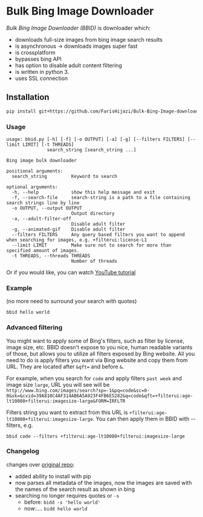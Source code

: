 Bulk Bing Image Downloader
==========================
*Bulk Bing Image Downloader (BBID)* is downloader which:
- downloads full-size images from bing image search results
- is asynchronous -> downloads images super fast
- is crossplatform
- bypasses bing API
- has option to disable adult content filtering
- is written in python 3.
- uses SSL connection

## Installation

```sh
pip install git+https://github.com/FarisHijazi/Bulk-Bing-Image-downloader
```

### Usage
```
usage: bbid.py [-h] [-f] [-o OUTPUT] [-a] [-g] [--filters FILTERS] [--limit LIMIT] [-t THREADS]
               search_string [search_string ...]

Bing image bulk downloader

positional arguments:
  search_string         Keyword to search

optional arguments:
  -h, --help            show this help message and exit
  -f, --search-file     search-string is a path to a file containing search strings line by line
  -o OUTPUT, --output OUTPUT
                        Output directory
  -a, --adult-filter-off
                        Disable adult filter
  -g, --animated-gif    Disable adult filter
  --filters FILTERS     Any query based filters you want to append when searching for images, e.g. +filterui:license-L1  
  --limit LIMIT         Make sure not to search for more than specified amount of images.
  -t THREADS, --threads THREADS
                        Number of threads
```
Or if you would like, you can watch [YouTube tutorial](https://youtu.be/nJ4CixTsYQI)

### Example

(no more need to surround your search with quotes)

`bbid hello world`

### Advanced filtering
You might want to apply some of Bing's filters, such as filter by license, image size, etc.
BBID doesn't expose to you nice, human readable variants of those, but allows you to utilize all filters exposed by Bing website.
All you need to do is apply filters you want via Bing website and copy them from URL. They are located after `&qft=` and before `&`.

For example, when you search for `code` and apply filters `past week` and image size `large`, URL you will see will be
`http://www.bing.com/images/search?sp=-1&pq=code&sc=0-0&sk=&cvid=39A810C4AF314AB6A5A923F4FB6E5282&q=code&qft=+filterui:age-lt10080+filterui:imagesize-large&FORM=IRFLTR`

Filters string you want to extract from this URL is `+filterui:age-lt10080+filterui:imagesize-large`. You can then apply them in BBID with --filters, e.g.
```
bbid code --filters +filterui:age-lt10080+filterui:imagesize-large
```

### Changelog

changes over [original repo](https://github.com/ostrolucky/Bulk-Bing-Image-downloader):
- added ability to install with pip
- now parses all metadata of the images, now the images are saved with the names of the search result as shown in bing
- searching no longer requires quotes or `-s`
  -  before: `bidd -s 'hello world'`
  -  now:....  `bidd hello world` 
